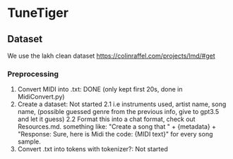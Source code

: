 # TuneTiger

## Dataset
We use the lakh clean dataset https://colinraffel.com/projects/lmd/#get

### Preprocessing
1. Convert MIDI into .txt: DONE (only kept first 20s, done in MidiConvert.py)
2. Create a dataset: Not started
2.1 i.e instruments used, artist name, song name, (possible guessed genre from the previous info, give to gpt3.5 and let it guess)
2.2 Format this into a chat format, check out Resources.md.
        something like: "Create a song that " + {metadata} + "Response: Sure, here is Midi the code: {MIDI text}"
        for every song sample. 
3. Convert .txt into tokens with tokenizer?: Not started